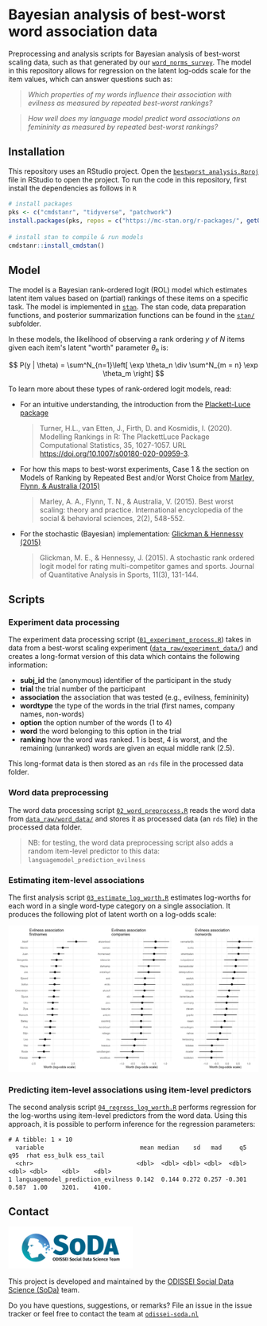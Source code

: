 # Bayesian analysis of best-worst word association data
Preprocessing and analysis scripts for Bayesian analysis of best-worst scaling data, such as that generated by our [`word_norms_survey`](https://github.com/sodascience/word_norms_survey). The model in this repository allows for regression on the latent log-odds scale for the item values, which can answer questions such as:

> _Which properties of my words influence their association with evilness as measured by repeated best-worst rankings?_

> _How well does my language model predict word associations on femininity as measured by repeated best-worst rankings?_

## Installation
This repository uses an RStudio project. Open the [`bestworst_analysis.Rproj`](bestworst_analysis.Rproj) file in RStudio to open the project. To run the code in this repository, first install the dependencies as follows in `R`

```r
# install packages
pks <- c("cmdstanr", "tidyverse", "patchwork")
install.packages(pks, repos = c("https://mc-stan.org/r-packages/", getOption("repos")))

# install stan to compile & run models
cmdstanr::install_cmdstan()
```

## Model
The model is a Bayesian rank-ordered logit (ROL) model which estimates latent item values based on (partial) rankings of these items on a specific task. The model is implemented in [`stan`](https://mc-stan.org). The stan code, data preparation functions, and posterior summarization functions can be found in the [`stan/`](./stan/) subfolder.

In these models, the likelihood of observing a rank ordering $y$ of $N$ items given each item's latent "worth" parameter $\theta_n$ is:

$$ P(y | \theta) = \sum^N_{n=1}\left[ \exp \theta_n \div \sum^N_{m = n} \exp \theta_m \right] $$

To learn more about these types of rank-ordered logit models, read:
- For an intuitive understanding, the introduction from the [Plackett-Luce package](https://hturner.github.io/PlackettLuce/)
  > Turner, H.L., van Etten, J., Firth, D. and Kosmidis, I. (2020). Modelling Rankings in R: The PlackettLuce Package Computational Statistics, 35, 1027-1057. URL https://doi.org/10.1007/s00180-020-00959-3.
- For how this maps to best-worst experiments, Case 1 & the section on Models of Ranking by Repeated Best and/or Worst Choice from [Marley, Flynn, & Australia (2015)](https://www.sciencedirect.com/science/article/pii/B9780080970868431223)
  > Marley, A. A., Flynn, T. N., & Australia, V. (2015). Best worst scaling: theory and practice. International encyclopedia of the social & behavioral sciences, 2(2), 548-552.
- For the stochastic (Bayesian) implementation: [Glickman & Hennessy (2015)](https://www.degruyter.com/document/doi/10.1515/jqas-2015-0012/html)
  > Glickman, M. E., & Hennessy, J. (2015). A stochastic rank ordered logit model for rating multi-competitor games and sports. Journal of Quantitative Analysis in Sports, 11(3), 131-144.

## Scripts
### Experiment data processing
The experiment data processing script ([`01_experiment_process.R`](01_experiment_process.R)) takes in data from a best-worst scaling experiment ([`data_raw/experiment_data/`](./data_raw/experiment_data/)) and creates a long-format version of this data which contains the following information:

- __subj_id__ the (anonymous) identifier of the participant in the study
- __trial__ the trial number of the participant
- __association__ the association that was tested (e.g., evilness, femininity)
- __wordtype__ the type of the words in the trial (first names, company names, non-words)
- __option__ the option number of the words (1 to 4)
- __word__ the word belonging to this option in the trial
- __ranking__ how the word was ranked. 1 is best, 4 is worst, and the remaining (unranked) words are given an equal middle rank (2.5).

This long-format data is then stored as an `rds` file in the processed data folder. 

### Word data preprocessing
The word data processing script [`02_word_preprocess.R`](02_word_preprocess.R) reads the word data from [`data_raw/word_data/`](./data_raw/word_data/) and stores it as processed data (an `rds` file) in the processed data folder.

> NB: for testing, the word data preprocessing script also adds a random item-level predictor to this data: `languagemodel_prediction_evilness`

### Estimating item-level associations
The first analysis script [`03_estimate_log_worth.R`](03_estimate_log_worth.R) estimates log-worths for each word in a single word-type category on a single association. It produces the following plot of latent worth on a log-odds scale:

![](img/evil_summary.png)


### Predicting item-level associations using item-level predictors
The second analysis script [`04_regress_log_worth.R`](04_regress_log_worth.R) performs regression for the log-worths using item-level predictors from the word data. Using this approach, it is possible to perform inference for the regression parameters:

```
# A tibble: 1 × 10
  variable                           mean median    sd   mad     q5   q95  rhat ess_bulk ess_tail
  <chr>                             <dbl>  <dbl> <dbl> <dbl>  <dbl> <dbl> <dbl>    <dbl>    <dbl>
1 languagemodel_prediction_evilness 0.142  0.144 0.272 0.257 -0.301 0.587  1.00    3201.    4100.
```


## Contact

<img src="./img/word_colour-l.png" alt="SoDa logo" width="250px"/>

This project is developed and maintained by the [ODISSEI Social Data
Science (SoDa)](https://odissei-soda.nl) team.

Do you have questions, suggestions, or remarks? File an issue in the
issue tracker or feel free to contact the team at [`odissei-soda.nl`](https://odissei-soda.nl)

